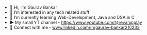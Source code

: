 - 👋 Hi, I’m Gaurav Bankar
- 👀 I’m interested in any tech related stuff
- 🌱 I’m currently learning Web-Development, Java and DSA in C
- ▶️ My small YT channel - https://www.youtube.com/@revampplay
- 🔗 Connect with me - www.linkedin.com/in/gaurav-bankar210233

<!---
gaurav210233/gaurav210233 is a ✨ special ✨ repository because its `README.md` (this file) appears on your GitHub profile.
You can click the Preview link to take a look at your changes.
--->
